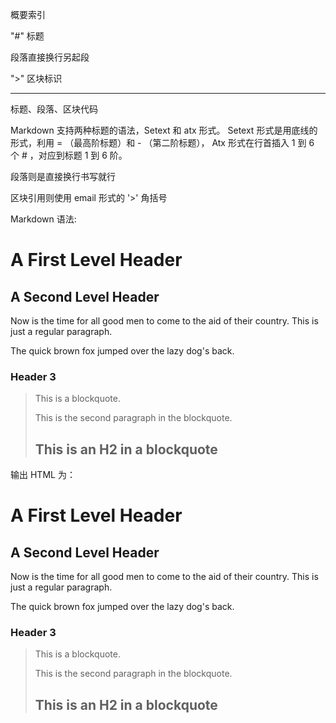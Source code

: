 
概要索引

"#" 标题
 
段落直接换行另起段

">" 区块标识

-----------------------------------------------------------------

标题、段落、区块代码

Markdown 支持两种标题的语法，Setext 和 atx 形式。
Setext 形式是用底线的形式，利用 = （最高阶标题）和 - （第二阶标题），
Atx 形式在行首插入 1 到 6 个 # ，对应到标题 1 到 6 阶。

段落则是直接换行书写就行

区块引用则使用 email 形式的 '>' 角括号

Markdown 语法:

A First Level Header
====================
A Second Level Header
---------------------

Now is the time for all good men to come to
the aid of their country. This is just a
regular paragraph.

The quick brown fox jumped over the lazy
dog's back.
### Header 3

> This is a blockquote.
> 
> This is the second paragraph in the blockquote.
>
> ## This is an H2 in a blockquote

输出 HTML 为：

<h1>A First Level Header</h1>
<h2>A Second Level Header</h2>
<p>Now is the time for all good men to come to
the aid of their country. This is just a
regular paragraph.</p>
<p>The quick brown fox jumped over the lazy
dog's back.</p>
<h3>Header 3</h3>
<blockquote>
<p>This is a blockquote.</p>
<p>This is the second paragraph in the blockquote.</p>
<h2>This is an H2 in a blockquote</h2>
</blockquote>

